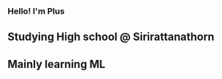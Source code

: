

<h3>Hello! I'm Plus</h3>


<h2>Studying High school @ Sirirattanathorn</h2>
<h2>Mainly learning ML</h2>

